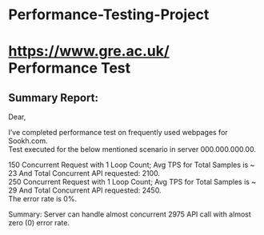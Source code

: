 # Performance-Testing-Project
# https://www.gre.ac.uk/ Performance Test

## Summary Report:
Dear,  
  
I’ve completed performance test on frequently used webpages for Sookh.com.  
Test executed for the below mentioned scenario in server 000.000.000.00.  
  
150 Concurrent Request with 1 Loop Count; Avg TPS for Total Samples is ~ 23 And Total Concurrent API requested: 2100.  
250 Concurrent Request with 1 Loop Count; Avg TPS for Total Samples is ~ 29 And Total Concurrent API requested: 2450.  
The error rate is 0%.  
  
Summary: Server can handle almost concurrent 2975 API call with almost zero (0) error rate.  
